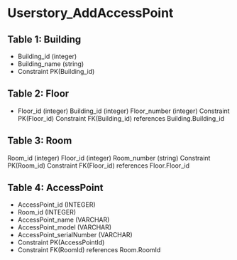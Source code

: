 # Userstory_AddAccessPoint

## Table 1: Building
* Building_id (integer)
* Building_name (string)
* Constraint PK(Building_id)

## Table 2: Floor
* Floor_id (integer)
Building_id (integer)
Floor_number (integer)
Constraint PK(Floor_id)
Constraint FK(Building_id) references Building.Building_id

## Table 3: Room
Room_id (integer)
Floor_id (integer)
Room_number (string)
Constraint PK(Room_id)
Constraint FK(Floor_id) references Floor.Floor_id

## Table 4: AccessPoint
* AccessPoint_id (INTEGER)
* Room_id (INTEGER)
* AccessPoint_name (VARCHAR)
* AccessPoint_model (VARCHAR)
* AccessPoint_serialNumber (VARCHAR)
* Constraint PK(AccessPointId)
* Constraint FK(RoomId) references Room.RoomId